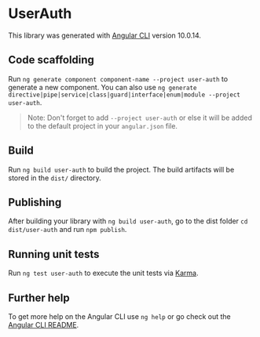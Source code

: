 # UserAuth

This library was generated with [Angular CLI](https://github.com/angular/angular-cli) version 10.0.14.

## Code scaffolding

Run `ng generate component component-name --project user-auth` to generate a new component. You can also use `ng generate directive|pipe|service|class|guard|interface|enum|module --project user-auth`.
> Note: Don't forget to add `--project user-auth` or else it will be added to the default project in your `angular.json` file. 

## Build

Run `ng build user-auth` to build the project. The build artifacts will be stored in the `dist/` directory.

## Publishing

After building your library with `ng build user-auth`, go to the dist folder `cd dist/user-auth` and run `npm publish`.

## Running unit tests

Run `ng test user-auth` to execute the unit tests via [Karma](https://karma-runner.github.io).

## Further help

To get more help on the Angular CLI use `ng help` or go check out the [Angular CLI README](https://github.com/angular/angular-cli/blob/master/README.md).
